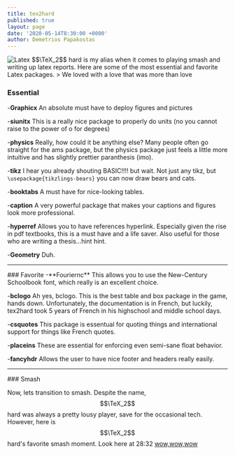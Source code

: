 ```yaml
---
title: tex2hard
published: true
layout: page
date: '2020-05-14T8:30:00 +0000'
author: Demetrios Papakostas
---
```

<img src="{{ site.baseurl }}assets/tex.jpg" title="Latex" class="profile">
$$\TeX_2$$ hard is my alias when it comes to playing smash and writing up latex reports.  Here are some of the most essential and favorite Latex packages.  
> We loved with a love that was more than love


### Essential
-**Graphicx** An absolute must have to deploy figures and pictures

-**siunitx** This is a really nice package to properly do units (no you cannot raise to the power of o for degrees)


-**physics** Really, how could it be anything else?  Many people often go straight for the ams package, but the physics package just feels a little more intuitive and has slightly prettier paranthesis (imo).  

-**tikz** I hear you already shouting BASIC!!!! but wait.  Not just any tikz, but <code>\usepackage{tikzlings-bears}</code>
you can now draw bears and cats.


-**booktabs** A must have for nice-looking tables.

-**caption** A very powerful package that makes your captions and figures look more professional.

-**hyperref** Allows you to have references hyperlink.  Especially given the rise in pdf textbooks, this is a must have and a life saver.  Also useful for those who are writing a thesis...hint hint.

-**Geometry** Duh.
<hr>
### Favorite
-**Fouriernc** This allows you to use the New-Century Schoolbook font, which really is an excellent choice.  

-**bclogo**
Ah yes, bclogo.  This is the best table and box package in the game, hands down.  Unfortunately, the documentation is in French, but luckily, tex2hard took 5 years of French in his highschool and middle school days.  

-**csquotes** This package is essentual for quoting things and international support for things like French quotes. 


-**placeins** These are essential for enforcing even semi-sane float behavior. 

-**fancyhdr** Allows the user to have nice footer and headers really easily. 



<hr>
### Smash


Now, lets transition to smash.  Despite the name, $$\TeX_2$$ hard was always a pretty lousy player, save for the occasional tech.  However, here is $$\TeX_2$$hard's favorite smash moment.  Look here at 28:32 
[wow,wow,wow][smash_bro]


[smash_bro]:     https://www.youtube.com/watch?v=toZWl5pQVQ4&feature=youtu.be
